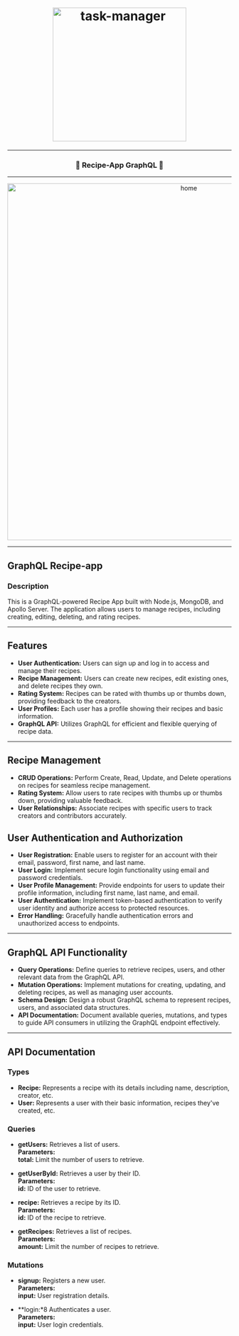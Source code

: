 <h1 align="center">
  <img
    width="300"
    alt="task-manager"
    src="https://live.staticflickr.com/65535/53558616560_a10fbebeaa_c.jpg">
</h1>

---
<h3 align="center">
  <strong>
      🪩 Recipe-App GraphQL 🪩

  </strong>
</h3>

---
<p align="center">
  <img 
    width="800"
    alt="home"
    src="https://live.staticflickr.com/65535/53557320442_872df9f018_z.jpg"/>
</p>

---

## GraphQL Recipe-app 
### Description

This is a GraphQL-powered Recipe App built with Node.js, MongoDB, and Apollo Server. The application allows users to manage recipes, including creating, editing, deleting, and rating recipes.

---

## Features

- **User Authentication:** Users can sign up and log in to access and manage their recipes.
- **Recipe Management:** Users can create new recipes, edit existing ones, and delete recipes they own.
- **Rating System:** Recipes can be rated with thumbs up or thumbs down, providing feedback to the creators.
- **User Profiles:** Each user has a profile showing their recipes and basic information.
- **GraphQL API:** Utilizes GraphQL for efficient and flexible querying of recipe data.

---

## Recipe Management

- **CRUD Operations:** Perform Create, Read, Update, and Delete operations on recipes for seamless recipe management.
- **Rating System:** Allow users to rate recipes with thumbs up or thumbs down, providing valuable feedback.
- **User Relationships:** Associate recipes with specific users to track creators and contributors accurately.

## User Authentication and Authorization

- **User Registration:** Enable users to register for an account with their email, password, first name, and last name.
- **User Login:** Implement secure login functionality using email and password credentials.
- **User Profile Management:** Provide endpoints for users to update their profile information, including first name, last name, and email.
- **User Authentication:** Implement token-based authentication to verify user identity and authorize access to protected resources.
- **Error Handling:** Gracefully handle authentication errors and unauthorized access to endpoints.

---

## GraphQL API Functionality

- **Query Operations:** Define queries to retrieve recipes, users, and other relevant data from the GraphQL API.
- **Mutation Operations:** Implement mutations for creating, updating, and deleting recipes, as well as managing user accounts.
- **Schema Design:** Design a robust GraphQL schema to represent recipes, users, and associated data structures.
- **API Documentation:** Document available queries, mutations, and types to guide API consumers in utilizing the GraphQL endpoint effectively.

---

## API Documentation

### Types

- **Recipe:** Represents a recipe with its details including name, description, creator, etc.
- **User:** Represents a user with their basic information, recipes they've created, etc.

### Queries

- **getUsers:** Retrieves a list of users.
  <br/>**Parameters:**
      </br>**total:** Limit the number of users to retrieve.

- **getUserById:** Retrieves a user by their ID.
<br/>**Parameters:**
<br/>**id:** ID of the user to retrieve.

- **recipe:** Retrieves a recipe by its ID.
<br/>**Parameters:**
<br/>**id:** ID of the recipe to retrieve.

- **getRecipes:** Retrieves a list of recipes.
<br/>**Parameters:**
<br/>**amount:** Limit the number of recipes to retrieve.

### Mutations

- **signup:** Registers a new user.
<br/>**Parameters:**
<br/>**input:** User registration details.

- **login:*8 Authenticates a user.
<br/>**Parameters:**
<br/>**input:** User login credentials.
